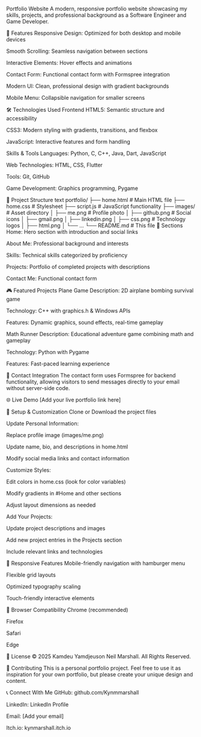 Portfolio Website
A modern, responsive portfolio website showcasing my skills, projects, and professional background as a Software Engineer and Game Developer.

🌟 Features
Responsive Design: Optimized for both desktop and mobile devices

Smooth Scrolling: Seamless navigation between sections

Interactive Elements: Hover effects and animations

Contact Form: Functional contact form with Formspree integration

Modern UI: Clean, professional design with gradient backgrounds

Mobile Menu: Collapsible navigation for smaller screens

🛠️ Technologies Used
Frontend
HTML5: Semantic structure and accessibility

CSS3: Modern styling with gradients, transitions, and flexbox

JavaScript: Interactive features and form handling

Skills & Tools
Languages: Python, C, C++, Java, Dart, JavaScript

Web Technologies: HTML, CSS, Flutter

Tools: Git, GitHub

Game Development: Graphics programming, Pygame

📁 Project Structure
text
portfolio/
├── home.html          # Main HTML file
├── home.css           # Stylesheet
├── script.js          # JavaScript functionality
├── images/            # Asset directory
│   ├── me.png         # Profile photo
│   ├── github.png     # Social icons
│   ├── gmail.png
│   ├── linkedin.png
│   ├── css.png        # Technology logos
│   ├── html.png
│   └── ...
└── README.md          # This file
🚀 Sections
Home: Hero section with introduction and social links

About Me: Professional background and interests

Skills: Technical skills categorized by proficiency

Projects: Portfolio of completed projects with descriptions

Contact Me: Functional contact form

🎮 Featured Projects
Plane Game
Description: 2D airplane bombing survival game

Technology: C++ with graphics.h & Windows APIs

Features: Dynamic graphics, sound effects, real-time gameplay

Math Runner
Description: Educational adventure game combining math and gameplay

Technology: Python with Pygame

Features: Fast-paced learning experience

📧 Contact Integration
The contact form uses Formspree for backend functionality, allowing visitors to send messages directly to your email without server-side code.

🌐 Live Demo
[Add your live portfolio link here]

🔧 Setup & Customization
Clone or Download the project files

Update Personal Information:

Replace profile image (images/me.png)

Update name, bio, and descriptions in home.html

Modify social media links and contact information

Customize Styles:

Edit colors in home.css (look for color variables)

Modify gradients in #Home and other sections

Adjust layout dimensions as needed

Add Your Projects:

Update project descriptions and images

Add new project entries in the Projects section

Include relevant links and technologies

📱 Responsive Features
Mobile-friendly navigation with hamburger menu

Flexible grid layouts

Optimized typography scaling

Touch-friendly interactive elements

🔄 Browser Compatibility
Chrome (recommended)

Firefox

Safari

Edge

📄 License
© 2025 Kamdeu Yamdjeuson Neil Marshall. All Rights Reserved.

🤝 Contributing
This is a personal portfolio project. Feel free to use it as inspiration for your own portfolio, but please create your unique design and content.

📞 Connect With Me
GitHub: github.com/Kynmmarshall

LinkedIn: LinkedIn Profile

Email: [Add your email]

Itch.io: kynmarshall.itch.io